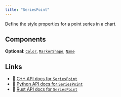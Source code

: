 ```yaml
---
title: "SeriesPoint"
---
```


Define the style properties for a point series in a chart.

## Components

**Optional**: [`Color`](../components/color.md), [`MarkerShape`](../components/marker_shape.md), [`Name`](../components/name.md)

## Links
 * 🌊 [C++ API docs for `SeriesPoint`](https://ref.rerun.io/docs/cpp/stable/structrerun_1_1archetypes_1_1SeriesPoint.html?speculative-link)
 * 🐍 [Python API docs for `SeriesPoint`](https://ref.rerun.io/docs/python/stable/common/archetypes?speculative-link#rerun.archetypes.SeriesPoint)
 * 🦀 [Rust API docs for `SeriesPoint`](https://docs.rs/rerun/latest/rerun/archetypes/struct.SeriesPoint.html?speculative-link)

